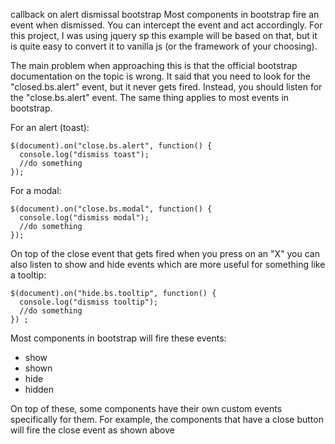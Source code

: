 callback on alert dismissal bootstrap
Most components in bootstrap fire an event when dismissed. You can intercept the event and act accordingly. For this project, I was using jquery sp this example will be based on that, but it is quite easy to convert it to vanilla js (or the framework of your choosing).

The main problem when approaching this is that the official bootstrap documentation on the topic is wrong. It said that you need to look for the "closed.bs.alert" event, but it never gets fired. Instead, you should listen for the "close.bs.alert" event. The same thing applies to most events in bootstrap.

For an alert (toast):

```
$(document).on("close.bs.alert", function() {
  console.log("dismiss toast");
  //do something
});
```

For a modal:

```
$(document).on("close.bs.modal", function() {
  console.log("dismiss modal");
  //do something
});
```

On top of the close event that gets fired when you press on an "X" you can also listen to show and hide events which are more useful for something like a tooltip:

```
$(document).on("hide.bs.tooltip", function() {
  console.log("dismiss tooltip");
  //do something
}) ;
```

Most components in bootstrap will fire these events:

- show
- shown
- hide
- hidden

On top of these, some components have their own custom events specifically for them. For example, the components that have a close button will fire the close event as shown above
